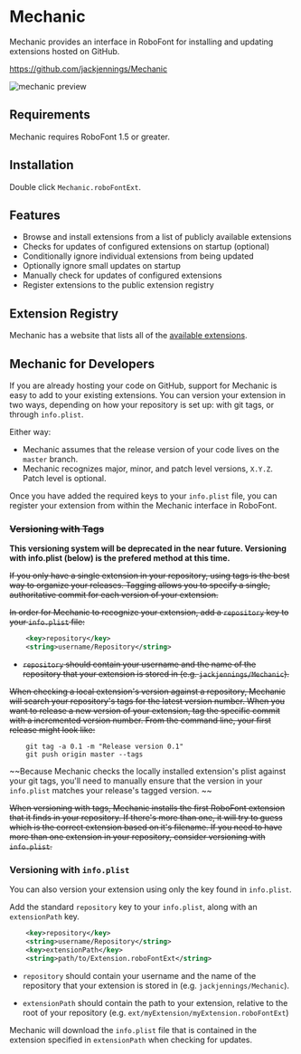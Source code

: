 Mechanic
========

Mechanic provides an interface in RoboFont for installing and updating extensions hosted on GitHub.

https://github.com/jackjennings/Mechanic

![mechanic preview](http://ja.ckjennin.gs/public/images/Mechanic-preview.png)

Requirements
------------

Mechanic requires RoboFont 1.5 or greater.

Installation
------------

Double click `Mechanic.roboFontExt`.

Features
--------

* Browse and install extensions from a list of publicly available extensions
* Checks for updates of configured extensions on startup (optional)
* Conditionally ignore individual extensions from being updated
* Optionally ignore small updates on startup
* Manually check for updates of configured extensions
* Register extensions to the public extension registry

Extension Registry
------------------

Mechanic has a website that lists all of the [available extensions](http://robofontmechanic.com).

Mechanic for Developers
-----------------------

If you are already hosting your code on GitHub, support for Mechanic is easy to add to your existing extensions. You can version your extension in two ways, depending on how your repository is set up: with git tags, or through `info.plist`.

Either way:
* Mechanic assumes that the release version of your code lives on the `master` branch.
* Mechanic recognizes major, minor, and patch level versions, `X.Y.Z`. Patch level is optional.

Once you have added the required keys to your `info.plist` file, you can register your extension from within the Mechanic interface in RoboFont.

### ~~Versioning with Tags~~

**This versioning system will be deprecated in the near future. Versioning with info.plist (below) is the prefered method at this time.**

~~If you only have a single extension in your repository, using tags is the best way to organize your releases. Tagging allows you to specify a single, authoritative commit for each version of your extension.~~

~~In order for Mechanic to recognize your extension, add a `repository` key to your `info.plist` file:~~

```xml
	<key>repository</key>
	<string>username/Repository</string>
```

* ~~`repository` should contain your username and the name of the repository that your extension is stored in (e.g. `jackjennings/Mechanic`).~~

~~When checking a local extension's version against a repository, Mechanic will search your repository's tags for the latest version number. When you want to release a new version of your extension, tag the specific commit with a incremented version number. From the command line, your first release might look like:~~

```
	git tag -a 0.1 -m "Release version 0.1"
	git push origin master --tags
```

~~Because Mechanic checks the locally installed extension's plist against your git tags, you'll need to manually ensure that the version in your `info.plist` matches your release's tagged version. ~~

~~When versioning with tags, Mechanic installs the first RoboFont extension that it finds in your repository. If there's more than one, it will try to guess which is the correct extension based on it's filename. If you need to have more than one extension in your repository, consider versioning with `info.plist`.~~

### Versioning with `info.plist`

You can also version your extension using only the key found in `info.plist`.

Add the standard `repository` key to your `info.plist`, along with an `extensionPath` key.

```xml
	<key>repository</key>
	<string>username/Repository</string>
	<key>extensionPath</key>
	<string>path/to/Extension.roboFontExt</string>
```

* `repository` should contain your username and the name of the repository that your extension is stored in (e.g. `jackjennings/Mechanic`).

* `extensionPath` should contain the path to your extension, relative to the root of your repository (e.g. `ext/myExtension/myExtension.roboFontExt`)

Mechanic will download the `info.plist` file that is contained in the extension specified in `extensionPath` when checking for updates.
